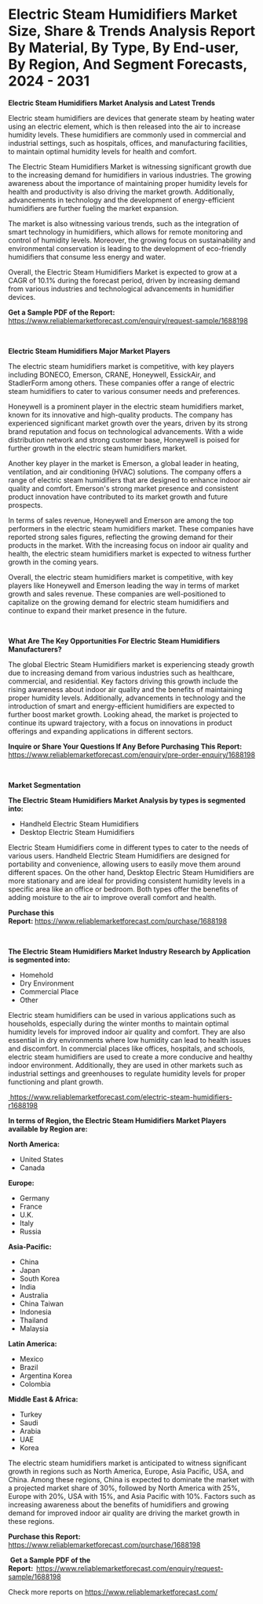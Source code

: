 <p><h1>Electric Steam Humidifiers Market Size, Share & Trends Analysis Report By Material, By Type, By End-user, By Region, And Segment Forecasts, 2024 - 2031</h1></p><p><strong>Electric Steam Humidifiers Market Analysis and Latest Trends</strong></p>
<p><p>Electric steam humidifiers are devices that generate steam by heating water using an electric element, which is then released into the air to increase humidity levels. These humidifiers are commonly used in commercial and industrial settings, such as hospitals, offices, and manufacturing facilities, to maintain optimal humidity levels for health and comfort.</p><p>The Electric Steam Humidifiers Market is witnessing significant growth due to the increasing demand for humidifiers in various industries. The growing awareness about the importance of maintaining proper humidity levels for health and productivity is also driving the market growth. Additionally, advancements in technology and the development of energy-efficient humidifiers are further fueling the market expansion.</p><p>The market is also witnessing various trends, such as the integration of smart technology in humidifiers, which allows for remote monitoring and control of humidity levels. Moreover, the growing focus on sustainability and environmental conservation is leading to the development of eco-friendly humidifiers that consume less energy and water.</p><p>Overall, the Electric Steam Humidifiers Market is expected to grow at a CAGR of 10.1% during the forecast period, driven by increasing demand from various industries and technological advancements in humidifier devices.</p></p>
<p><strong>Get a Sample PDF of the Report:&nbsp;</strong> <a href="https://www.reliablemarketforecast.com/enquiry/request-sample/1688198">https://www.reliablemarketforecast.com/enquiry/request-sample/1688198</a></p>
<p>&nbsp;</p>
<p><strong>Electric Steam Humidifiers Major Market Players</strong></p>
<p><p>The electric steam humidifiers market is competitive, with key players including BONECO, Emerson, CRANE, Honeywell, EssickAir, and StadlerForm among others. These companies offer a range of electric steam humidifiers to cater to various consumer needs and preferences.</p><p>Honeywell is a prominent player in the electric steam humidifiers market, known for its innovative and high-quality products. The company has experienced significant market growth over the years, driven by its strong brand reputation and focus on technological advancements. With a wide distribution network and strong customer base, Honeywell is poised for further growth in the electric steam humidifiers market.</p><p>Another key player in the market is Emerson, a global leader in heating, ventilation, and air conditioning (HVAC) solutions. The company offers a range of electric steam humidifiers that are designed to enhance indoor air quality and comfort. Emerson's strong market presence and consistent product innovation have contributed to its market growth and future prospects.</p><p>In terms of sales revenue, Honeywell and Emerson are among the top performers in the electric steam humidifiers market. These companies have reported strong sales figures, reflecting the growing demand for their products in the market. With the increasing focus on indoor air quality and health, the electric steam humidifiers market is expected to witness further growth in the coming years.</p><p>Overall, the electric steam humidifiers market is competitive, with key players like Honeywell and Emerson leading the way in terms of market growth and sales revenue. These companies are well-positioned to capitalize on the growing demand for electric steam humidifiers and continue to expand their market presence in the future.</p></p>
<p>&nbsp;</p>
<p><strong>What Are The Key Opportunities For Electric Steam Humidifiers Manufacturers?</strong></p>
<p><p>The global Electric Steam Humidifiers market is experiencing steady growth due to increasing demand from various industries such as healthcare, commercial, and residential. Key factors driving this growth include the rising awareness about indoor air quality and the benefits of maintaining proper humidity levels. Additionally, advancements in technology and the introduction of smart and energy-efficient humidifiers are expected to further boost market growth. Looking ahead, the market is projected to continue its upward trajectory, with a focus on innovations in product offerings and expanding applications in different sectors.</p></p>
<p><strong>Inquire or Share Your Questions If Any Before Purchasing This Report:</strong> <a href="https://www.reliablemarketforecast.com/enquiry/pre-order-enquiry/1688198">https://www.reliablemarketforecast.com/enquiry/pre-order-enquiry/1688198</a></p>
<p>&nbsp;</p>
<p><strong>Market Segmentation</strong></p>
<p><strong>The Electric Steam Humidifiers Market Analysis by types is segmented into:</strong></p>
<p><ul><li>Handheld Electric Steam Humidifiers</li><li>Desktop Electric Steam Humidifiers</li></ul></p>
<p><p>Electric Steam Humidifiers come in different types to cater to the needs of various users. Handheld Electric Steam Humidifiers are designed for portability and convenience, allowing users to easily move them around different spaces. On the other hand, Desktop Electric Steam Humidifiers are more stationary and are ideal for providing consistent humidity levels in a specific area like an office or bedroom. Both types offer the benefits of adding moisture to the air to improve overall comfort and health.</p></p>
<p><strong>Purchase this Report:&nbsp;</strong><a href="https://www.reliablemarketforecast.com/purchase/1688198">https://www.reliablemarketforecast.com/purchase/1688198</a></p>
<p>&nbsp;</p>
<p><strong>The Electric Steam Humidifiers Market Industry Research by Application is segmented into:</strong></p>
<p><ul><li>Homehold</li><li>Dry Environment</li><li>Commercial Place</li><li>Other</li></ul></p>
<p><p>Electric steam humidifiers can be used in various applications such as households, especially during the winter months to maintain optimal humidity levels for improved indoor air quality and comfort. They are also essential in dry environments where low humidity can lead to health issues and discomfort. In commercial places like offices, hospitals, and schools, electric steam humidifiers are used to create a more conducive and healthy indoor environment. Additionally, they are used in other markets such as industrial settings and greenhouses to regulate humidity levels for proper functioning and plant growth.</p></p>
<p><a href="https://www.reliablemarketforecast.com/electric-steam-humidifiers-r1688198">&nbsp;https://www.reliablemarketforecast.com/electric-steam-humidifiers-r1688198</a></p>
<p><strong>In terms of Region, the Electric Steam Humidifiers Market Players available by Region are:</strong></p>
<p>
    <p> <strong> North America: </strong>
        <ul>
            <li>United States</li>
            <li>Canada</li>
        </ul>
        </p> 
    <p> <strong> Europe: </strong>
        <ul>
            <li>Germany</li>
            <li>France</li>
            <li>U.K.</li>
            <li>Italy</li>
            <li>Russia</li>
        </ul>
        </p> 
    <p> <strong> Asia-Pacific: </strong>
        <ul>
            <li>China</li>
            <li>Japan</li>
            <li>South Korea</li>
            <li>India</li>
            <li>Australia</li>
            <li>China Taiwan</li>
            <li>Indonesia</li>
            <li>Thailand</li>
            <li>Malaysia</li>
        </ul>
        </p> 
    <p> <strong> Latin America: </strong>
        <ul>
            <li>Mexico</li>
            <li>Brazil</li>
            <li>Argentina Korea</li>
            <li>Colombia</li>
        </ul>
        </p> 
    <p> <strong> Middle East & Africa: </strong>
        <ul>
            <li>Turkey</li>
            <li>Saudi</li>
            <li>Arabia</li>
            <li>UAE</li>
            <li>Korea</li>
        </ul>
    </p>
    </p>
<p><p>The electric steam humidifiers market is anticipated to witness significant growth in regions such as North America, Europe, Asia Pacific, USA, and China. Among these regions, China is expected to dominate the market with a projected market share of 30%, followed by North America with 25%, Europe with 20%, USA with 15%, and Asia Pacific with 10%. Factors such as increasing awareness about the benefits of humidifiers and growing demand for improved indoor air quality are driving the market growth in these regions.</p></p>
<p><strong>Purchase this Report: </strong><a href="https://www.reliablemarketforecast.com/purchase/1688198">https://www.reliablemarketforecast.com/purchase/1688198</a></p>
<p>&nbsp;<strong>Get a Sample PDF of the Report:&nbsp;&nbsp;</strong><a href="https://www.reliablemarketforecast.com/enquiry/request-sample/1688198">https://www.reliablemarketforecast.com/enquiry/request-sample/1688198</a></p>
<p><strong></strong></p>
<p>Check more reports on <a href="https://www.reliablemarketforecast.com/">https://www.reliablemarketforecast.com/</a></p>